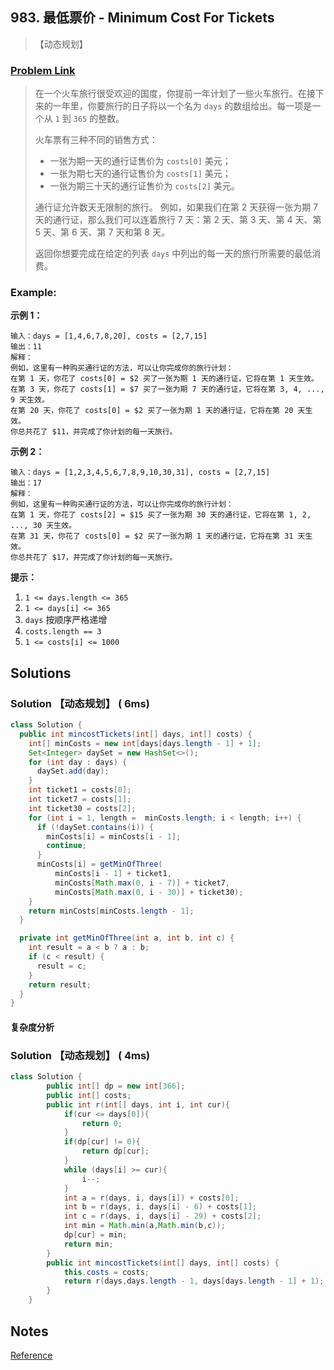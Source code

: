 ## 983. 最低票价 - Minimum Cost For Tickets

> 【动态规划】

### [Problem Link](https://leetcode-cn.com/problems/minimum-cost-for-tickets/)
> 在一个火车旅行很受欢迎的国度，你提前一年计划了一些火车旅行。在接下来的一年里，你要旅行的日子将以一个名为 `days` 的数组给出。每一项是一个从 `1` 到 `365` 的整数。
>
> 火车票有三种不同的销售方式：
>
> - 一张为期一天的通行证售价为 `costs[0]` 美元；
> - 一张为期七天的通行证售价为 `costs[1]` 美元；
> - 一张为期三十天的通行证售价为 `costs[2]` 美元。
>
> 通行证允许数天无限制的旅行。 例如，如果我们在第 2 天获得一张为期 7 天的通行证，那么我们可以连着旅行 7 天：第 2 天、第 3 天、第 4 天、第 5 天、第 6 天、第 7 天和第 8 天。
>
> 返回你想要完成在给定的列表 `days` 中列出的每一天的旅行所需要的最低消费。

### Example:

**示例 1：**

```
输入：days = [1,4,6,7,8,20], costs = [2,7,15]
输出：11
解释： 
例如，这里有一种购买通行证的方法，可以让你完成你的旅行计划：
在第 1 天，你花了 costs[0] = $2 买了一张为期 1 天的通行证，它将在第 1 天生效。
在第 3 天，你花了 costs[1] = $7 买了一张为期 7 天的通行证，它将在第 3, 4, ..., 9 天生效。
在第 20 天，你花了 costs[0] = $2 买了一张为期 1 天的通行证，它将在第 20 天生效。
你总共花了 $11，并完成了你计划的每一天旅行。
```

**示例 2：**

```
输入：days = [1,2,3,4,5,6,7,8,9,10,30,31], costs = [2,7,15]
输出：17
解释：
例如，这里有一种购买通行证的方法，可以让你完成你的旅行计划： 
在第 1 天，你花了 costs[2] = $15 买了一张为期 30 天的通行证，它将在第 1, 2, ..., 30 天生效。
在第 31 天，你花了 costs[0] = $2 买了一张为期 1 天的通行证，它将在第 31 天生效。 
你总共花了 $17，并完成了你计划的每一天旅行。
```

**提示：**

1. `1 <= days.length <= 365`
2. `1 <= days[i] <= 365`
3. `days` 按顺序严格递增
4. `costs.length == 3`
5. `1 <= costs[i] <= 1000`

## Solutions
### Solution 【动态规划】 ( 6ms)
```java
class Solution {
  public int mincostTickets(int[] days, int[] costs) {
    int[] minCosts = new int[days[days.length - 1] + 1];
    Set<Integer> daySet = new HashSet<>();
    for (int day : days) {
      daySet.add(day);
    }
    int ticket1 = costs[0];
    int ticket7 = costs[1];
    int ticket30 = costs[2];
    for (int i = 1, length =  minCosts.length; i < length; i++) {
      if (!daySet.contains(i)) {
        minCosts[i] = minCosts[i - 1];
        continue;
      }
      minCosts[i] = getMinOfThree(
          minCosts[i - 1] + ticket1, 
          minCosts[Math.max(0, i - 7)] + ticket7, 
          minCosts[Math.max(0, i - 30)] + ticket30);
    }
    return minCosts[minCosts.length - 1];
  }

  private int getMinOfThree(int a, int b, int c) {
    int result = a < b ? a : b;
    if (c < result) {
      result = c;
    }
    return result;
  }
}
```
#### 复杂度分析

### Solution 【动态规划】 ( 4ms)
```java
class Solution {
        public int[] dp = new int[366];
        public int[] costs;
        public int r(int[] days, int i, int cur){
            if(cur <= days[0]){
                return 0;
            }
            if(dp[cur] != 0){
                return dp[cur];
            }
            while (days[i] >= cur){
                i--;
            }
            int a = r(days, i, days[i]) + costs[0];
            int b = r(days, i, days[i] - 6) + costs[1];
            int c = r(days, i, days[i] - 29) + costs[2];
            int min = Math.min(a,Math.min(b,c));
            dp[cur] = min;
            return min;
        }
        public int mincostTickets(int[] days, int[] costs) {
            this.costs = costs;
            return r(days,days.length - 1, days[days.length - 1] + 1);
        }
    }

```
## Notes

[Reference](https://leetcode-cn.com/problems/minimum-cost-for-tickets/solution/)

